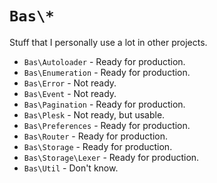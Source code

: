 # `Bas\*`

Stuff that I personally use a lot in other projects.

- `Bas\Autoloader` - Ready for production.
- `Bas\Enumeration` - Ready for production.
- `Bas\Error` - Not ready.
- `Bas\Event` - Not ready.
- `Bas\Pagination` - Ready for production.
- `Bas\Plesk` - Not ready, but usable.
- `Bas\Preferences` - Ready for production.
- `Bas\Router` - Ready for production.
- `Bas\Storage` - Ready for production.
- `Bas\Storage\Lexer` - Ready for production.
- `Bas\Util` - Don't know.
